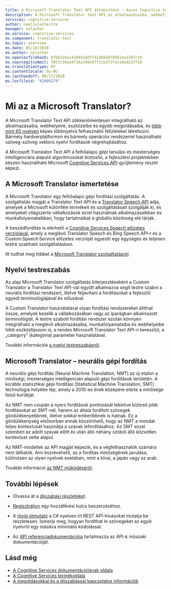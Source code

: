 ```yaml
---
title: A Microsoft Translator Text API áttekintése – Azure Cognitive Services | Microsoft Docs
description: A Microsoft Translator Text API az alkalmazásaiba, webhelyeire, eszközeibe és egyéb megoldásaiba való integrálásával többnyelvű felhasználói felületeket hozhat létre.
services: cognitive-services
author: noellelacharite
manager: nolachar
ms.service: cognitive-services
ms.component: translator-text
ms.topic: overview
ms.date: 05/10/2018
ms.author: nolachar
ms.openlocfilehash: bfbb316ac41045add7f424b5d478581aa226fc19
ms.sourcegitcommit: f057c10ae4f26a768e97f2cb3f3faca9ed23ff1b
ms.translationtype: HT
ms.contentlocale: hu-HU
ms.lasthandoff: 08/17/2018
ms.locfileid: "42889279"
---
```

# <a name="what-is-microsoft-translator"></a>Mi az a Microsoft Translator?

A Microsoft Translator Text API zökkenőmentesen integrálható az alkalmazásaiba, webhelyeire, eszközeibe és egyéb megoldásaiba, és [több mint 60 nyelven](languages.md) képes többnyelvű felhasználói felületeket létrehozni. Bármely hardverplatformon és bármely operációs rendszerrel használható szöveg-szöveg vektorú nyelvi fordítások végrehajtásához.

A Microsoft Translator Text API a felhőalapú gépi tanulási és mesterséges intelligenciára alapuló algoritmusokat biztosító, a fejlesztési projektekben készen használható Microsoft [Cognitive Services API](https://docs.microsoft.com/azure/#pivot=products&panel=ai)-gyűjtemény részét képezi.

## <a name="about-microsoft-translator"></a>A Microsoft Translator ismertetése

A Microsoft Translator egy felhőalapú gépi fordítási szolgáltatás. A szolgáltatás magját a Translator Text API és a [Translator Speech API](https://docs.microsoft.com/azure/cognitive-services/speech-service/speech-translation) adja, amelyek a Microsoft különféle termékeit és szolgáltatásait szolgálják ki, és amelyeket világszerte vállalkozások ezrei használnak alkalmazásaikban és munkafolyamataikban, hogy tartalmaikat a globális közönség elé tárják.

A beszédfordítás is elérhető a [Cognitive Services Speech előzetes verziójával](https://docs.microsoft.com/en-us/azure/cognitive-services/speech-service/), amely a meglévő Translator Speech és Bing Speech API-t és a Custom Speech Service előzetes verzióját egyesíti egy egységes és teljesen testre szabható szolgáltatásban.  

Itt tudhat meg többet a [Microsoft Translator szolgáltatásról](https://www.microsoft.com/en-us/translator/home.aspx).

## <a name="language-customization"></a>Nyelvi testreszabás

Az alap Microsoft Translator szolgáltatás kiterjesztéseként a Custom Translator a Translator Text API-val együtt alkalmazva segít testre szabni a neurális fordítási rendszert, illetve feljavítani a fordításokat a fejlesztő egyedi terminológiájával és stílusával.

A Custom Translator használatával olyan fordítási rendszereket állíthat össze, amelyek kezelik a vállalkozásában vagy az iparágban alkalmazott terminológiát. A testre szabott fordítási rendszer ezután könnyen integrálható a meglévő alkalmazásaiba, munkafolyamataiba és webhelyeibe több eszköztípuson is, a rendes Microsoft Translator Text API-n keresztül, a „category” (kategória) paraméter használatával. 

További információk [a nyelvi testreszabásról](customization.md).

## <a name="microsoft-translator-neural-machine-translation"></a>Microsoft Translator – neurális gépi fordítás

A neurális gépi fordítás (Neural Machine Translation, NMT) az új etalon a minőségi, mesterséges intelligencián alapuló gépi fordítások területén. A korábbi statisztikai gépi fordítási (Statistical Machine Translation, SMT) technológia helyébe lép, amely a 2010-es évek közepére elérte a minősége felső korlátját.

Az NMT nem csupán a nyers fordítások pontozását tekintve biztosít jobb fordításokat az SMT-nél, hanem az általa fordított szövegek gördülékenyebbnek, illetve sokkal emberibbnek is hatnak. Ez a gördülékenység elsősorban annak köszönhető, hogy az NMT a mondat teljes kontextusát használja a szavak lefordításához. Az SMT ezzel szemben az adott szavak előtt és után álló néhány szóból álló közvetlen kontextust vette alapul.

Az NMT-modellek az API magját képezik, és a végfelhasználók számára nem láthatók. Ami észrevehető, az a fordítás minőségének javulása, különösen az olyan nyelvek esetében, mint a kínai, a japán vagy az arab. 

További információ [az NMT működéséről](https://www.microsoft.com/en-us/translator/mt.aspx#nnt).

## <a name="next-steps"></a>További lépések

- Olvassa át a [díjszabási részleteket](https://azure.microsoft.com/pricing/details/cognitive-services/translator-text-api/).

- [Regisztráljon](translator-text-how-to-signup.md) egy hozzáférési kulcs beszerzéséhez.

- A [rövid útmutató](quickstarts/csharp.md) a C# nyelven írt REST API-hívásokat mutatja be részletesen. Ismerje meg, hogyan fordíthat le szövegeket az egyik nyelvről egy másikra minimális kódolással.

- Az [API referenciadokumentációja](https://docs.microsoft.com/azure/cognitive-services/Translator/reference/v3-0-reference) tartalmazza az API-k műszaki dokumentációját.

## <a name="see-also"></a>Lásd még

- [A Cognitive Services dokumentációjának oldala](https://docs.microsoft.com/azure/#pivot=products&panel=ai)
- [A Cognitive Services termékoldala](https://azure.microsoft.com/services/cognitive-services/)
- [A megoldásokkal és a díjszabással kapcsolatos információk](https://www.microsoft.com/en-us/translator/default.aspx)
